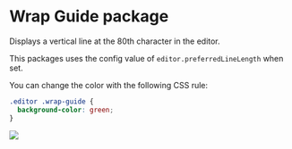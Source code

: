 # Wrap Guide package

Displays a vertical line at the 80th character in the editor.

This packages uses the config value of `editor.preferredLineLength` when set.

You can change the color with the following CSS rule:

```css
.editor .wrap-guide {
  background-color: green;
}
```

![](https://f.cloud.github.com/assets/671378/2241976/dbf6a8f6-9ced-11e3-8fef-d8a226301530.png)
